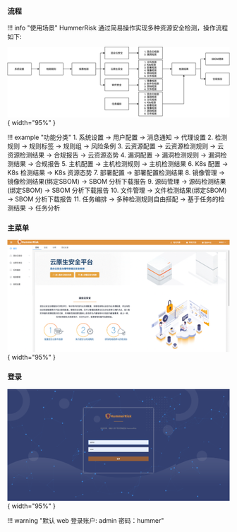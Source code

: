 ### 流程

!!! info "使用场景"
    HummerRisk 通过简易操作实现多种资源安全检测，操作流程如下:

![流程](../img/user/process.png){ width="95%" }

!!! example "功能分类"
    1. 系统设置 -> 用户配置 -> 消息通知 -> 代理设置
    2. 检测规则 -> 规则标签 -> 规则组 -> 风险条例
    3. 云资源配置 -> 云资源检测规则 -> 云资源检测结果 -> 合规报告 -> 云资源态势
    4. 漏洞配置 -> 漏洞检测规则 -> 漏洞检测结果 -> 合规报告
    5. 主机配置 -> 主机检测规则 -> 主机检测结果
    6. K8s 配置 -> K8s 检测结果 -> K8s 资源态势
    7. 部署配置 -> 部署配置检测结果
    8. 镜像管理 -> 镜像检测结果(绑定SBOM) -> SBOM 分析下载报告
    9. 源码管理 -> 源码检测结果(绑定SBOM) -> SBOM 分析下载报告
    10. 文件管理 -> 文件检测结果(绑定SBOM) -> SBOM 分析下载报告
    11. 任务编排 -> 多种检测规则自由搭配 -> 基于任务的检测结果 -> 任务分析

### 主菜单

![主菜单](../img/user/dashboard/panel.png){ width="95%" }

### 登录

![登录](../img/user/system/login.png){ width="95%" }

!!! warning "默认 web 登录账户: admin 密码：hummer"
